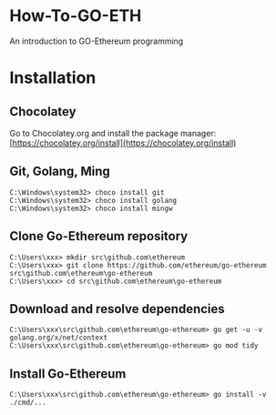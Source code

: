 # How-To-GO-ETH
An introduction to GO-Ethereum programming

# Installation

## Chocolatey

Go to Chocolatey.org and install the package manager: [https://chocolatey.org/install](https://chocolatey.org/install)

## Git, Golang, Ming

```
C:\Windows\system32> choco install git
C:\Windows\system32> choco install golang
C:\Windows\system32> choco install mingw
```

## Clone Go-Ethereum repository

```
C:\Users\xxx> mkdir src\github.com\ethereum
C:\Users\xxx> git clone https://github.com/ethereum/go-ethereum src\github.com\ethereum\go-ethereum
C:\Users\xxx> cd src\github.com\ethereum\go-ethereum
```

## Download and resolve dependencies

```
C:\Users\xxx\src\github.com\ethereum\go-ethereum> go get -u -v golang.org/x/net/context
C:\Users\xxx\src\github.com\ethereum\go-ethereum> go mod tidy
```

## Install Go-Ethereum
```
C:\Users\xxx\src\github.com\ethereum\go-ethereum> go install -v ./cmd/...
```

